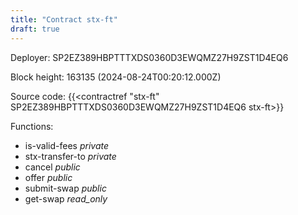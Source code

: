 ```yaml
---
title: "Contract stx-ft"
draft: true
---
```

Deployer: SP2EZ389HBPTTTXDS0360D3EWQMZ27H9ZST1D4EQ6


 



Block height: 163135 (2024-08-24T00:20:12.000Z)

Source code: {{<contractref "stx-ft" SP2EZ389HBPTTTXDS0360D3EWQMZ27H9ZST1D4EQ6 stx-ft>}}

Functions:

* is-valid-fees _private_
* stx-transfer-to _private_
* cancel _public_
* offer _public_
* submit-swap _public_
* get-swap _read_only_
